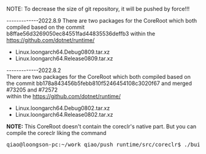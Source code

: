 

NOTE: To decrease the size of git repository, it will be pushed by force!!!

-------------2022.8.9
There are two packages for the  CoreRoot which both compiled based on
the commit b8ffae56d3269050ec84551fad44835536deffb3
within the https://github.com/dotnet/runtime/

* Linux.loongarch64.Debug0809.tar.xz
* Linux.loongarch64.Release0809.tar.xz

-------------2022.8.2  
There are two packages for the  CoreRoot which both compiled based on  
the commit bb178a843456b5febb810f5246454108c3020f67 and merged #73205 and #72572  
within the https://github.com/dotnet/runtime/

* Linux.loongarch64.Debug0802.tar.xz
* Linux.loongarch64.Release0802.tar.xz


**NOTE:**
This CoreRoot doesn't contain the coreclr's native part.
But you can compile the coreclr liking the command
<pre>
qiao@loongson-pc:~/work_qiao/push_runtime/src/coreclr$ ./build-runtime.sh -debug  -loongarch64 -nopgooptimize -skipmanaged
</pre>
